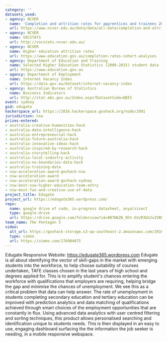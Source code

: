 ```yaml
---
category: ''
datasets_used:
- agency: NCVER
  name: 'Completion and attrition rates for apprentices and trainees 2014: state and territory data tables'
  url: https://www.ncver.edu.au/data/data/all-data/completion-and-attrition-rates-for-apprentices-and-trainees-2014-state-and-territory-data-tables#
- agency: NCVER
  name: VOCSTATS
  url: http://vocstats.ncver.edu.au/
- agency: NCVER
  name: Higher education attrition rates
  url: https://www.education.gov.au/completion-rates-cohort-analyses
- agency: Department of Education and Training
  name: Selected Higher Education Statistics (2009-2015) student data
  url: https://www.education.gov.au
- agency: Department of Employment
  name: Internet Vacancy Index
  url: https://data.gov.au/dataset/internet-vacancy-index
- agency: Australian Bureau of Statistics
  name: Business Indicators
  url: http://stat.abs.gov.au/Index.aspx?DatasetCode=QBIS
event: sydney
gid: edugate
hackerspace_url: https://2016.hackerspace.govhack.org/node/2091
jurisdiction: nsw
prizes-entered:
- australia-creative-humanities-hack
- australia-data-intelligence-hack
- australia-entrepreneurial-hack
- australia-future-australia-hack
- australia-innovative-ideas-hack
- australia-inspired-by-research-hack
- australia-storytelling-hack
- australia-local-industry-activity
- australia-no-boundaries-data-hack
- australia-training-data
- nsw-acceleration-award-govhack-nsw
- nsw-acceleration-award
- nsw-acceleration-award-govhack-sydney
- nsw-best-nsw-higher-education-team-entry
- nsw-most-fun-and-creative-use-of-data
project_title: Edugate
project_url: https://edugate365.wordpress.com/
repo:
  name: google drive of code, in-progress datasheet, anyalsisect
  type: google-drive
  url: https://drive.google.com/folderview?id=0B7W6Z6_9ht-GVzR3bXJxZVBLb3M&usp=sharing
team_name: The Pentagon 5
video:
  alt_url: https://govhack-storage.s3-ap-southeast-2.amazonaws.com/2016/GOV-HACK-VIDEO-SML.mov
  type: vimeo
  url: https://vimeo.com/176904675
---
```


Edugate Responsive Website: https://edugate365.wordpress.com
Edugate is all about identifying the vector of skill-gaps in the market with emerging students into the workforce, to help choose suitability of courses undertaken, TAFE classes chosen in the last years of high school and degrees applied for. This is to amplify student's chances entering the workforce with qualifications that employers are requiring, helping bridge the gap and minimise the chances of unemployment.
We see this as a critical problem that data can help answer. The rate of unemployment in students completing secondary education and tertiary education can be improved with prediction analytics and data matching of qualifications achieved through smart choices of the employment opportunities that are constantly in flux.
Using advanced data analytics with user centred filtering and sorting techniques, this product allows personalised searching and identification unique to students needs. This is then displayed in an easy to use, engaging dashboard surfacing the the information the job seeker is needing, in a mobile responsive webspace.